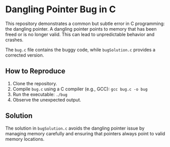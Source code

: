 # Dangling Pointer Bug in C

This repository demonstrates a common but subtle error in C programming: the dangling pointer.  A dangling pointer points to memory that has been freed or is no longer valid.  This can lead to unpredictable behavior and crashes.

The `bug.c` file contains the buggy code, while `bugSolution.c` provides a corrected version.

## How to Reproduce

1. Clone the repository.
2. Compile `bug.c` using a C compiler (e.g., GCC): `gcc bug.c -o bug`
3. Run the executable: `./bug`
4. Observe the unexpected output.

## Solution

The solution in `bugSolution.c` avoids the dangling pointer issue by managing memory carefully and ensuring that pointers always point to valid memory locations.